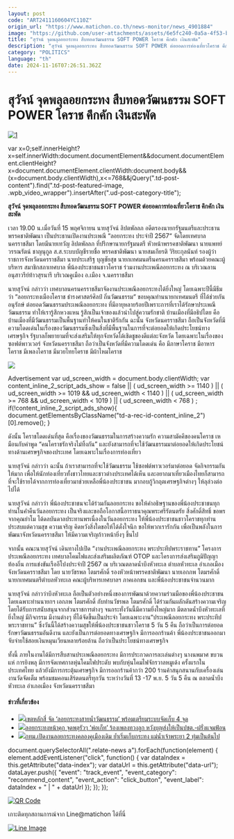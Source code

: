 ```yaml
---
layout: post
code: "ART2411160604YC110Z"
origin_url: "https://www.matichon.co.th/news-monitor/news_4901884"
image: "https://github.com/user-attachments/assets/6e5fc240-0a5a-4f53-ba5f-5a82d180a561"
title: "สุวัจน์ จุดพลุลอยกระทง สืบทอดวัฒนธรรม SOFT POWER โคราช คึกคัก เงินสะพัด"
description: "สุวัจน์ จุดพลุลอยกระทง สืบทอดวัฒนธรรม SOFT POWER ต่อยอดการท่องเที่ยวโคราช คึกคัก เงินสะพัด"
category: "POLITICS"
language: "th"
date: 2024-11-16T07:26:51.362Z
---
```


# สุวัจน์ จุดพลุลอยกระทง สืบทอดวัฒนธรรม SOFT POWER โคราช คึกคัก เงินสะพัด

[![](https://www.matichon.co.th/wp-content/uploads/2024/11/1-189.jpg "1")](https://www.matichon.co.th/wp-content/uploads/2024/11/1-189.jpg)

var x=0;self.innerHeight?x=self.innerWidth:document.documentElement&&document.documentElement.clientHeight?x=document.documentElement.clientWidth:document.body&&(x=document.body.clientWidth),x<=768&&jQuery(".td-post-content").find(".td-post-featured-image, .wpb\_video\_wrapper").insertAfter(".ud-post-category-title");

**สุวัจน์ จุดพลุลอยกระทง สืบทอดวัฒนธรรม SOFT POWER ต่อยอดการท่องเที่ยวโคราช คึกคัก เงินสะพัด**

เวลา 19.00 น.เมื่อวันที่ 15 พฤศจิกายน นายสุวัจน์ ลิปตพัลลภ อดีตรองนายกรัฐมนตรีและประธานพรรคชาติพัฒนา เป็นประธานเปิดงานประเพณี “ลอยกระทง ประจำปี 2567“ จัดโดยเทศบาลนครราชสีมา โดยมีนายเทวัญ ลิปตพัลลภ ที่ปรึกษานายกรัฐมนตรี หัวหน้าพรรคชาติพัฒนา นายแพทย์วรรณรัตน์ ชาญนุกูล ส.ส.ระบบบัญชีรายชื่อ พรรคชาติพัฒนา นายสมเกียรติ วิริยะกุลนันท์ รองผู้ว่าราชการจังหวัดนครราชสีมา นายประเสริฐ บุญชัยสุข นายกเทศมนตรีนครนครราชสีมา พร้อมด้วยคณะผู้บริหาร สมาชิกสภาเทศบาล พี่น้องประชาชนชาวโคราช ร่วมงานประเพณีลอยกระทง ณ บริเวณลานอนุสาวรีย์ท้าวสุรนารี บริเวณคูเมือง อ.เมือง จ.นครราชสีมา

นายสุวัจน์ กล่าวว่า เทศบาลนครนครราชสีมาจัดงานประเพณีลอยกระทงได้ยิ่งใหญ่ โดยเฉพาะปีนี้มีธีมว่า “ลอยกระทงเมืองโคราช ธำรงศาสตร์ศิลป์ ถิ่นวัฒนธรรม“ ขอบคุณท่านนายกเทศมนตรี ที่ได้ช่วยกันอนุรักษ์ ต่อยอดวัฒนธรรมประเพณีลอยกระทง ที่มีอายุหลายร้อยปีเพราะการที่เราได้รักษาประเพณีวัฒนธรรม ทําให้เรารู้สึกหวงแหน รู้สึกเป็นเจ้าของแล้วนำไปสู่ความรักชาติ บ้านเมืองที่มีอธิปไตย คือ บ้านเมืองที่มีวัฒนธรรมเป็นพื้นฐานทำให้คนในชาติรักกัน ฉะนั้น จังหวัดนครราชสีมา ถือเป็นจังหวัดที่มีความโดดเด่นในเรื่องของวัฒนธรรมซึ่งเป็นสิ่งที่มีพื้นฐานในการที่จะต่อยอดให้เกิดประโยชน์ทางเศรษฐกิจ รัฐบาลก็พยายามที่จะส่งเสริมให้ทุกจังหวัดได้เชิดชูของดีแต่ละจังหวัด โดยเฉพาะในเรื่องของซอฟต์พาวเวอร์ จังหวัดนครราชสีมา ถือว่าเป็นจังหวัดที่มีความโดดเด่น คือ มีภาษาโคราช มีอาหารโคราช มีเพลงโคราช มีมวยไทยโคราช มีผ้าไหมโคราช

![](https://www.matichon.co.th/wp-content/uploads/2024/11/b62c01a6-216a-423d-a650-0a6c23aa1f9f_0-1.jpg)

Advertisement var ud\_screen\_width = document.body.clientWidth; var content\_inline\_2\_script\_ads\_show = false || ( ud\_screen\_width >= 1140 ) || ( ud\_screen\_width >= 1019 && ud\_screen\_width < 1140 ) || ( ud\_screen\_width >= 768 && ud\_screen\_width < 1019 ) || ( ud\_screen\_width < 768 ) ; if(!content\_inline\_2\_script\_ads\_show){ document.getElementsByClassName("td-a-rec-id-content\_inline\_2")\[0\].remove(); }

ดังนั้น โคราชโดดเด่นที่สุด คือเรื่องของวัฒนธรรมในการสร้างความรัก ความสามัคคีของคนโคราช เหมือนกับคําพูด “คนโคราชรักจริงไม่ทิ้งกัน” และยังสามารถที่จะใช้วัฒนธรรมมาต่อยอดให้เกิดประโยชน์ทางด้านเศรษฐกิจของประเทศ โดยเฉพาะในเรื่องการท่องเที่ยว

นายสุวัจน์ กล่าวว่า ฉะนั้น ถ้าเราสามารถที่จะใช้วัฒนธรรม ใช้ซอฟต์พาวเวอร์มาต่อยอด จัดกิจกรรมกันให้มาก เพื่อให้นักท่องเที่ยวทั้งชาวไทยและชาวต่างประเทศได้เห็น และอยากมาเที่ยวเมืองไทยก็สามารถที่จะใช้รายได้จากการท่องเที่ยวมาช่วยเหลือพี่น้องประชาชน มากอบกู้วิกฤตเศรษฐกิจต่างๆ ให้ลุล่วงต่อไปได้

นายสุวัจน์ กล่าวว่า พี่น้องประชาชนจะได้ร่วมกันลอยกระทง ขอให้คำอธิษฐานของพี่น้องประชาชนทุกท่านในค่ําคืนวันลอยกระทง เป็นจริงและขอถือโอกาสนี้อาราธนาคุณพระศรีรัตนตรัย สิ่งศักดิ์สิทธิ์ ขอพรจากคุณย่าโม ได้ดลบันดาลประทานพรเนื่องในวันลอยกระทง ให้พี่น้องประชาชนชาวโคราชทุกท่านประสบแต่ความสุข ความเจริญ คิดหวังสิ่งใดขอให้ได้ดั่งใจนึก ขอให้พวกเรารักกัน เพื่อเป็นพลังในการพัฒนาจังหวัดนครราชสีมา ให้มีความเจริญก้าวหน้ายิ่งๆ ขึ้นไป

จากนั้น คณะนายสุวัจน์ เดินทางไปเปิด “งานประเพณีลอยกระทง พระประทีปพระราชทาน” โครงการประเพณีลอยกระทง เทศบาลโคมไฟและส่งเสริมผลิตภัณฑ์ OTOP และโครงการส่งเสริมภูมิปัญญาท้องถิ่น การแข่งขันเรืออีโปงประจำปี 2567 ณ บริเวณตลาดน้ำบึงหัวทะเล ตำบลหัวทะเล อำเภอเมือง จังหวัดนครราชสีมา โดย นายวัชรพล โตมรศักดิ์ รองหัวหน้าพรรคชาติพัฒนา นายเอกภพ โตมรศักดิ์ นายกเทศมนตรีตำบลหัวทะเล คณะผู้บริหารเทศบาลฯ ภาคเอกชน และพี่น้องประชาชนจำนวนมาก

นายสุวัจน์ กล่าวว่าบึงหัวทะเล ถือเป็นตัวอย่างหนึ่งของการพัฒนาด้วยความร่วมมือของพี่น้องประชาชน โดยเฉพาะท่านนายกฯ เอกภพ โตมรศักดิ์ กับท่านวัชรพล โตมรศักดิ์ ได้ร่วมกันผลักดันสร้างความเจริญ โดยได้รับการสนับสนุนจากส่วนราชการต่างๆ จนกระทั่งวันนี้มีความยิ่งใหญ่มาก มีตลาดน้ำบึงหัวทะเลที่ยิ่งใหญ่ มีกิจกรรม มีงานต่างๆ ที่ได้จัดขึ้นเป็นประจำ โดยเฉพาะงาน“ประเพณีลอยกระทง พระประทีปพระราชทาน” ซึ่งวันนี้ได้สร้างความสุขให้พี่น้องประชาชนชาวโคราช 5 วัน 5 คืน ถือว่าเป็นการต่อยอดรักษาวัฒนธรรมอันดีงาน และยังเป็นการต่อยอดทางเศรษฐกิจ มีการออกร้านค้า พี่น้องประชาชนออกมาจับจ่ายใช้สอยเงินหมุนเวียนหลายร้อยล้าน ถือว่าเป็นประโยชน์ทางเศรษฐกิจ

ทั้งนี้ ภายในงานได้มีการสืบสานประเพณีลอยกระทง มีการประกวดการละเล่นต่างๆ นางนพมาศ ขบวนแห่ การยิงพลุ มีการจัดเทศกาลหุ่นโคมไฟประดับ พบกับหุ่นโคมไฟจักรวาลหมูเด้ง ครั้งแรกในประเทศไทย แล้วยังมีการกระตุ้นเศรษฐกิจ มีการออกร้านค้ากว่า 200 ร้านค้าสนุกสนานกับเครื่องเล่นงานวัดจัดเต็ม พร้อมชมคอนเสิร์ตดนตรีทุกวัน ระหว่างวันที่ 13 -17 พ.ย. 5 วัน 5 คืน ณ ตลาดน้ำบึงหัวทะเล อำเภอเมือง จังหวัดนครราชสีมา

#### ข่าวที่เกี่ยวข้อง

*   [![](https://www.matichon.co.th/wp-content/uploads/2024/11/15-11.jpg)เขตหลักสี่ จัด ‘ลอยกระทงสายน้ำวัฒนธรรม’ พร้อมเตรียมระบบจัดเก็บ 4 จุด](https://www.matichon.co.th/local/quality-life/news_4901228)
*   [![](https://www.matichon.co.th/wp-content/uploads/2024/11/ลอยกระทงหน้าคุก.jpg)ลอยกระทงหน้าคุก จุดพลุรัวๆ ‘พ่อเก็ท’ ร้องเพลงทวงลูก หวังบุญส่งให้เป็นปชต.-ฝรั่งแจมฟ้อน](https://www.matichon.co.th/politics/news_4901199)
*   [![](https://www.matichon.co.th/wp-content/uploads/2024/11/ลอยกระทงคลองคูเมืองเดิม-67.jpg)กทม.เปิดงานลอยกระทงคลองคูเมืองเดิม ย้ำเริ่มเก็บกระทง แม่น้ำเจ้าพระยา 2 ทุ่มเป็นต้นไป](https://www.matichon.co.th/local/news_4901100)

document.querySelectorAll(".relate-news a").forEach(function(element) { element.addEventListener("click", function() { var dataIndex = this.getAttribute("data-index"); var dataUrl = this.getAttribute("data-url"); dataLayer.push({ "event": "track\_event", "event\_category": "recommend\_content", "event\_action": "click\_button", "event\_label": dataIndex + " | " + dataUrl }); }); });

[![QR Code](https://www.matichon.co.th/wp-content/uploads/2023/07/wob1371z.jpg)](https://lin.ee/ht0nDxX)

เกาะติดทุกสถานการณ์จาก Line@matichon ได้ที่นี่

[![Line Image](https://www.matichon.co.th/wp-content/uploads/2023/07/th.png)](https://lin.ee/ht0nDxX)